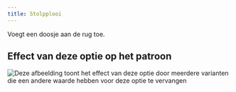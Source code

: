 ```yaml
---
title: Stolpplooi
---
```


Voegt een doosje aan de rug toe.

## Effect van deze optie op het patroon

![Deze afbeelding toont het effect van deze optie door meerdere varianten die een andere waarde hebben voor deze optie te vervangen](simone_boxpleat_sample.svg "Effect van deze optie op het patroon")
